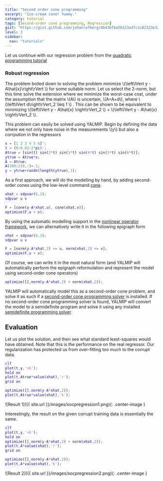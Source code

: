 ```yaml
---
title: "Second order cone programming"
excerpt: "Ice-cream cone! Yummy."
category: tutorial
tags: [Second-order cone programming, Regression]
gist: "https://gist.github.com/johanlofberg/db43bfbe56323a47c1c82323e321bc56.js"
level: 3
sidebar:
  nav: "tutorials"
---
```


Let us continue with our regression problem from the [quadratic programming tutorial](/tutorials/quadraticprogramming)

### Robust regression

The problem boiled down to solving the problem minimize \\(\left\lVert y - A\hat{x}\right\rVert \\) for some suitable norm. Let us select the 2-norm, but this time solve the extension where we minimize the worst-case cost, under the assumption that the matrix \\(A\\) is uncertain, \\(A=A+d\\), where \\(\left\lVert d\right\rVert_2 \leq 1 \\) . This can be shown to be equivalent to minimizing \\(\left\lVert y - A\hat{x} \right\rVert_2 \\) + \\(\left\lVert y - A\hat{x} \right\rVert_2 \\).

This problem can easily be solved using YALMIP. Begin by defining the data where we not only have noise in the measurements \\(y\\) but also a corrpution in the regressors

````matlab
x = [1 2 3 4 5 6]';
t = (0:0.02:2*pi)';
Atrue = [sin(t) sin(2*t) sin(3*t) sin(4*t) sin(5*t) sin(6*t)];
ytrue = Atrue*x;
A = Atrue;
A(100:210,:)=.1;
y = ytrue+randn(length(ytrue),1);
````

As a first approach, we will do the modelling by hand, by adding second-order cones using the low-level command [cone](/yalmip/comands/cone).

````matlab
xhat = sdpvar(6,1);
sdpvar u v

F = [cone(y-A*xhat,u), cone(xhat,v)];
optimize(F,u + v);
````

By using the automatic modelling support in the [nonlinear operator framework](/tutorial/nonlinearoperators), we can alternatively write it in the following epigraph form

````matlab
xhat = sdpvar(6,1);
sdpvar u v

F = [norm(y-A*xhat,2) <= u, norm(xhat,2) <= v];
optimize(F,u + v);
````

Of course, we can write it in the most natural form (and YALMIP will automatically perform the epigraph reformulation and represent the model using second-order cone operators)
````matlab
optimize([],norm(y-A*xhat,2) + norm(xhat,2));
````

YALMIP will automatically model this as a second-order cone problem, and solve it as such if a [second-order cone programming solver](/yalmip/solvers) is installed. If no second-order cone programming solver is found, YALMIP will convert the model to a semidefinite program and solve it using any installed [semidefinite programming solver](/yalmip/solvers).

## Evaluation

Let us plot the solution, and then see what standard least-squares would have obtained. Note that this is the performance on the real regressor. Our regularization has protected us from over-fitting too much to the corrupt data.

````matlab
clf
plot(t,y,'+b');
hold on
plot(t,Atrue*value(xhat),'r');
grid on

optimize([],norm(y-A*xhat,2));
plot(t,Atrue*value(xhat),'k');
````

![Result 1]({{ site.url }}/images/socpregression1.png){: .center-image }

Interestingly, the result on the given corrupt training data is essentially the same.

````matlab
clf
plot(t,y,'+b');
hold on
optimize([],norm(y-A*xhat,2) + norm(xhat,2));
plot(t,A*value(xhat),'r');
grid on

optimize([],norm(y-A*xhat,2));
plot(t,A*value(xhat),'k');
````

![Result 2]({{ site.url }}/images/socpregression2.png){: .center-image }                                
